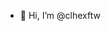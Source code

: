 - 👋 Hi, I’m @clhexftw
<!---
clhexftw/clhexftw is a ✨ special ✨ repository because its `README.md` (this file) appears on your GitHub profile.
You can click the Preview link to take a look at your changes.
--->
